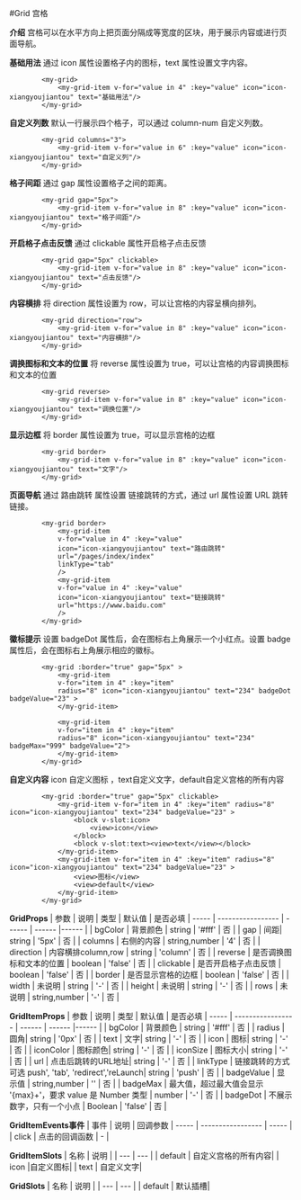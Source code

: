 #Grid 宫格

**介绍**
宫格可以在水平方向上把页面分隔成等宽度的区块，用于展示内容或进行页面导航。

**基础用法**
通过 icon 属性设置格子内的图标，text 属性设置文字内容。
```
		<my-grid>
			<my-grid-item v-for="value in 4" :key="value" icon="icon-xiangyoujiantou" text="基础用法"/>
		</my-grid>
```

**自定义列数**
默认一行展示四个格子，可以通过 column-num 自定义列数。
```
		<my-grid columns="3">
			<my-grid-item v-for="value in 6" :key="value" icon="icon-xiangyoujiantou" text="自定义列"/>
		</my-grid>
```

**格子间距**
通过 gap 属性设置格子之间的距离。
```
		<my-grid gap="5px">
			<my-grid-item v-for="value in 8" :key="value" icon="icon-xiangyoujiantou" text="格子间距"/>
		</my-grid>
```

**开启格子点击反馈**
通过 clickable 属性开启格子点击反馈
```
		<my-grid gap="5px" clickable>
			<my-grid-item v-for="value in 8" :key="value" icon="icon-xiangyoujiantou" text="点击反馈"/>
		</my-grid>
```

**内容横排**
将 direction 属性设置为 row，可以让宫格的内容呈横向排列。
```
		<my-grid direction="row">
			<my-grid-item v-for="value in 8" :key="value" icon="icon-xiangyoujiantou" text="内容横排"/>
		</my-grid>
```

**调换图标和文本的位置**
将 reverse 属性设置为 true，可以让宫格的内容调换图标和文本的位置
```
		<my-grid reverse>
			<my-grid-item v-for="value in 8" :key="value" icon="icon-xiangyoujiantou" text="调换位置"/>
		</my-grid>
```

**显示边框**
将 border 属性设置为 true，可以显示宫格的边框
```
		<my-grid border>
			<my-grid-item v-for="value in 8" :key="value" icon="icon-xiangyoujiantou" text="文字"/>
		</my-grid>
```

**页面导航**
通过 路由跳转 属性设置 链接跳转的方式，通过 url 属性设置 URL 跳转链接。
```
		<my-grid border>
			<my-grid-item 
			v-for="value in 4" :key="value" 
			icon="icon-xiangyoujiantou" text="路由跳转"
			url="/pages/index/index"
			linkType="tab"
			/>
			<my-grid-item
			v-for="value in 4" :key="value" 
			icon="icon-xiangyoujiantou" text="链接跳转"
			url="https://www.baidu.com"
			/>
		</my-grid>
```

**徽标提示**
设置 badgeDot 属性后，会在图标右上角展示一个小红点。设置 badge 属性后，会在图标右上角展示相应的徽标。
```
		<my-grid :border="true" gap="5px" >
			<my-grid-item 
			v-for="item in 4" :key="item" 
			radius="8" icon="icon-xiangyoujiantou" text="234" badgeDot badgeValue="23" >
			</my-grid-item>
			
			<my-grid-item
			v-for="item in 4" :key="item" 
			radius="8" icon="icon-xiangyoujiantou" text="234"  badgeMax="999" badgeValue="2">
			</my-grid-item>
		</my-grid>
```

**自定义内容**
icon 	自定义图标 ，text自定义文字，default自定义宫格的所有内容
```
		<my-grid :border="true" gap="5px" clickable>
			<my-grid-item v-for="item in 4" :key="item" radius="8" icon="icon-xiangyoujiantou" text="234" badgeValue="23" >
				<block v-slot:icon>
					<view>icon</view>
				</block>
				<block v-slot:text><view>text</view></block>
			</my-grid-item>
			<my-grid-item v-for="item in 4" :key="item" radius="8" icon="icon-xiangyoujiantou" text="234" badgeValue="23" >
				<view>图标</view>
				<view>default</view>
			</my-grid-item>
		</my-grid>
```

**GridProps**
| 参数 | 说明 | 类型 | 默认值 | 是否必填
| ----- | ----------------- | ------ | ------ |------ |
| bgColor | 背景颜色  | string | '#fff' | 否 |
| gap | 间距| string | '5px' | 否 |
| columns | 右侧的内容 | string,number | '4' | 否 |
| direction | 内容横排column,row | string | 'column' | 否 |
| reverse | 是否调换图标和文本的位置 | boolean | 'false' | 否 |
| clickable | 是否开启格子点击反馈 | boolean | 'false' | 否 |
| border | 是否显示宫格的边框 | boolean | 'false' | 否 |
| width | 未说明 | string | '-' | 否 |
| height | 未说明 | string | '-' | 否 |
| rows | 未说明 | string,number | '-' | 否 |


**GridItemProps**
| 参数 | 说明 | 类型 | 默认值 | 是否必填
| ----- | ----------------- | ------ | ------ |------ |
| bgColor | 背景颜色  | string | '#fff' | 否 |
| radius | 圆角| string | '0px' | 否 |
| text | 文字| string | '-' | 否 |
| icon | 图标| string | '-' | 否 |
| iconColor | 图标颜色| string | '-' | 否 |
| iconSize | 图标大小| string | '-' | 否 |
| url | 点击后跳转的URL地址| string | '-' | 否 |
| linkType | 链接跳转的方式 可选 push', 'tab', 'redirect','reLaunch| string | 'push' | 否 |
| badgeValue | 显示值  | string,number | '' | 否 |
| badgeMax | 最大值，超过最大值会显示 '{max}+'，要求 value 是 Number 类型 | number | '-' | 否 |
| badgeDot | 不展示数字，只有一个小点 | Boolean | 'false' | 否 |



**GridItemEvents事件**
| 事件 | 说明 | 回调参数
| ----- | ----------------- | ----- |
| click |  点击的回调函数 | - |


**GridItemSlots**
| 名称 | 说明 |
| --- | --- |
| default |	自定义宫格的所有内容|
| icon |自定义图标|
| text |	自定义文字|


**GridSlots**
| 名称 | 说明 |
| --- | --- |
| default |	默认插槽|